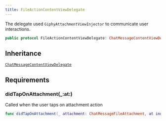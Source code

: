 ```yaml
---
title: FileActionContentViewDelegate
---
```


The delegate used `GiphyAttachmentViewInjector` to communicate user interactions.

``` swift
public protocol FileActionContentViewDelegate: ChatMessageContentViewDelegate 
```

## Inheritance

[`ChatMessageContentViewDelegate`](../chat-message/chat-message-content-view-delegate)

## Requirements

### didTapOnAttachment(\_:​at:​)

Called when the user taps on attachment action

``` swift
func didTapOnAttachment(_ attachment: ChatMessageFileAttachment, at indexPath: IndexPath)
```
